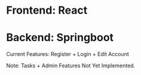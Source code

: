 # Frontend: React
# Backend: Springboot
Current Features:
Register + Login + Edit Account

Note:
Tasks + Admin Features Not Yet Implemented.
